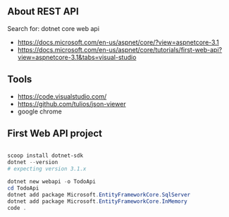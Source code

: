 ## About REST API


Search for: dotnet core web api

- https://docs.microsoft.com/en-us/aspnet/core/?view=aspnetcore-3.1
- https://docs.microsoft.com/en-us/aspnet/core/tutorials/first-web-api?view=aspnetcore-3.1&tabs=visual-studio



## Tools

- https://code.visualstudio.com/
- https://github.com/tulios/json-viewer
- google chrome



## First Web API project

```PowerShell

scoop install dotnet-sdk
dotnet --version 
# expecting version 3.1.x

dotnet new webapi -o TodoApi
cd TodoApi
dotnet add package Microsoft.EntityFrameworkCore.SqlServer
dotnet add package Microsoft.EntityFrameworkCore.InMemory
code .

```
